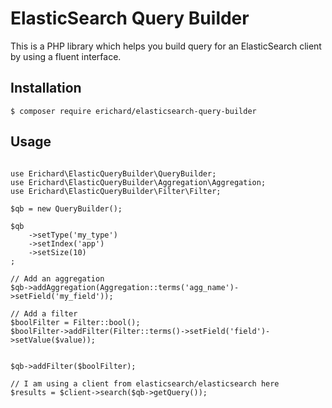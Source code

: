 ElasticSearch Query Builder
===========================

This is a PHP library which helps you build query for an ElasticSearch client by using a fluent interface.

Installation
------------

```
$ composer require erichard/elasticsearch-query-builder
```

Usage
-----

```

use Erichard\ElasticQueryBuilder\QueryBuilder;
use Erichard\ElasticQueryBuilder\Aggregation\Aggregation;
use Erichard\ElasticQueryBuilder\Filter\Filter;

$qb = new QueryBuilder();

$qb
    ->setType('my_type')
    ->setIndex('app')
    ->setSize(10)
;

// Add an aggregation
$qb->addAggregation(Aggregation::terms('agg_name')->setField('my_field'));

// Add a filter
$boolFilter = Filter::bool();
$boolFilter->addFilter(Filter::terms()->setField('field')->setValue($value));


$qb->addFilter($boolFilter);

// I am using a client from elasticsearch/elasticsearch here
$results = $client->search($qb->getQuery());

```
